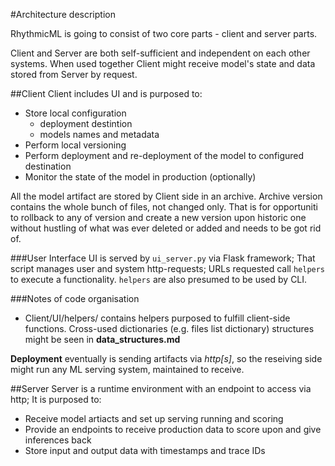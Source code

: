 #Architecture description

RhythmicML is going to consist of two core parts - client and server parts.

Client and Server are both self-sufficient and independent on each other systems.
When used together Client might receive model's state and data stored from Server by request.

##Client
Client includes UI and is purposed to:
+ Store local configuration
    * deployment destintion
    * models names and metadata
+ Perform local versioning
+ Perform deployment and re-deployment of the model to configured destination
+ Monitor the state of the model in production (optionally)

All the model artifact are stored by Client side in an archive. Archive version contains the whole bunch of files, not changed only.
That is for opportuniti to rollback to any of version and create a new version upon historic one without hustling of what was ever deleted or added and needs to be got rid of.

###User Interface
UI is served by `ui_server.py` via Flask framework; That script manages user and system http-requests; URLs requested call `helpers` to execute a functionality.
`helpers` are also presumed to be used by CLI. 

###Notes of code organisation
+ Client/UI/helpers/ contains helpers purposed to fulfill client-side functions. 
    Cross-used dictionaries (e.g. files list dictionary) structures might be seen in **data_structures.md**

**Deployment** eventually is sending artifacts via *http[s]*, so the reseiving side might run any ML serving system, maintained to receive.

##Server
Server is a runtime environment with an endpoint to access via http;
It is purposed to:
+ Receive model artiacts and set up serving running and scoring
+ Provide an endpoints to receive production data to score upon and give inferences back
+ Store input and output data with timestamps and trace IDs